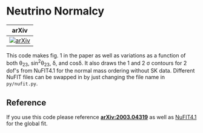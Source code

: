 # Neutrino Normalcy

| arXiv |
|:-----:|
|[![arXiv](https://img.shields.io/badge/arXiv-2003.04319-orange.svg)](https://arXiv.org/abs/2003.04319)|

This code makes fig. 1 in the paper as well as variations as a function of both &theta;<sub>23</sub>, sin<sup>2</sup>&theta;<sub>23</sub>, &delta;, and cos&delta;. It also draws the 1 and 2 &sigma; contours for 2 dof's from NuFIT4.1 for the normal mass ordering without SK data. Different NuFIT files can be swapped in by just changing the file name in `py/nufit.py`.

## Reference
If you use this code please reference **[arXiv:2003.04319](https://arxiv.org/abs/2003.04319)** as well as [NuFIT4.1](http://nu-fit.org) for the global fit.
